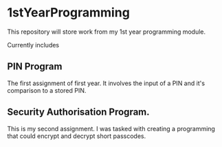 # 1stYearProgramming
This repository will store work from my 1st year programming module.

Currently includes

## PIN Program
The first assignment of first year. It involves the input of a PIN and it's comparison to a stored PIN.

## Security Authorisation Program.
This is my second assignment. I was tasked with creating a programming
that could encrypt and decrypt short passcodes.

